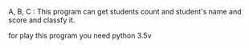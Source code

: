 A, B, C : 
This program can get students count and student's name and score and classfy it.

for play this program you need python 3.5v
